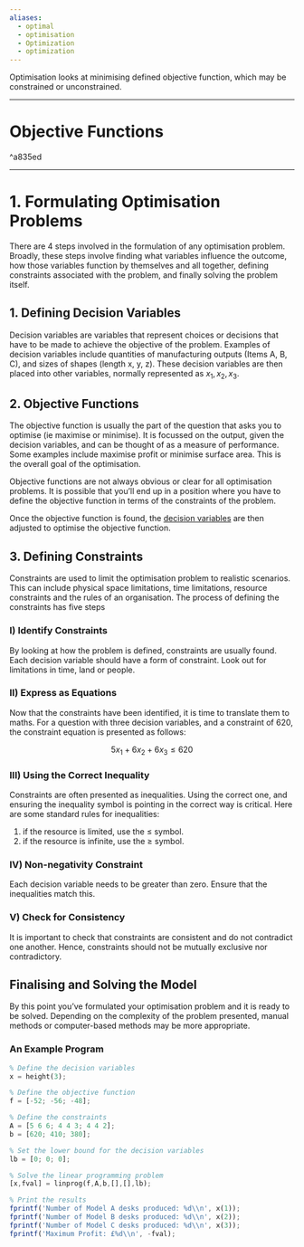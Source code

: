 ```yaml
---
aliases:
  - optimal
  - optimisation
  - Optimization
  - optimization
---
```

Optimisation looks at minimising defined objective function, which may be constrained or unconstrained. 

---
# Objective Functions

^a835ed

---
# 1. Formulating Optimisation Problems

There are 4 steps involved in the formulation of any optimisation problem. Broadly, these steps involve finding what variables influence the outcome, how those variables function by themselves and all together, defining constraints associated with the problem, and finally solving the problem itself.

## 1. Defining Decision Variables

Decision variables are variables that represent choices or decisions that have to be made to achieve the objective of the problem. Examples of decision variables include quantities of manufacturing outputs (Items A, B, C), and sizes of shapes (length x, y, z). These decision variables are then placed into other variables, normally represented as $x_1, x_2, x_3$.

## 2. Objective Functions

The objective function is usually the part of the question that asks you to optimise (ie maximise or minimise). It is focussed on the output, given the decision variables, and can be thought of as a measure of performance. Some examples include maximise profit or minimise surface area. This is the overall goal of the optimisation.

Objective functions are not always obvious or clear for all optimisation problems. It is possible that you’ll end up in a position where you have to define the objective function in terms of the constraints of the problem.

Once the objective function is found, the [decision variables](https://www.notion.so/Formulating-Optimisation-Problems-ed0fb228f1cc473abfbe4aed8f0e19be?pvs=21) are then adjusted to optimise the objective function.

## 3. Defining Constraints

Constraints are used to limit the optimisation problem to realistic scenarios. This can include physical space limitations, time limitations, resource constraints and the rules of an organisation. The process of defining the constraints has five steps

### I) Identify Constraints

By looking at how the problem is defined, constraints are usually found. Each decision variable should have a form of constraint. Look out for limitations in time, land or people.

### II) Express as Equations

Now that the constraints have been identified, it is time to translate them to maths. For a question with three decision variables, and a constraint of 620, the constraint equation is presented as follows:

$$ 5x_1 + 6x_2 + 6x_3 \le 620 $$

### III) Using the Correct Inequality

Constraints are often presented as inequalities. Using the correct one, and ensuring the inequality symbol is pointing in the correct way is critical. Here are some standard rules for inequalities:

1. if the resource is limited, use the $\le$ symbol.
2. if the resource is infinite, use the $\ge$ symbol.

### IV) Non-negativity Constraint

Each decision variable needs to be greater than zero. Ensure that the inequalities match this.

### V) Check for Consistency

It is important to check that constraints are consistent and do not contradict one another. Hence, constraints should not be mutually exclusive nor contradictory.

## Finalising and Solving the Model

By this point you’ve formulated your optimisation problem and it is ready to be solved. Depending on the complexity of the problem presented, manual methods or computer-based methods may be more appropriate.

### An Example Program

```octave
% Define the decision variables
x = height(3);

% Define the objective function
f = [-52; -56; -48];

% Define the constraints
A = [5 6 6; 4 4 3; 4 4 2];
b = [620; 410; 380];

% Set the lower bound for the decision variables
lb = [0; 0; 0];

% Solve the linear programming problem
[x,fval] = linprog(f,A,b,[],[],lb);

% Print the results
fprintf('Number of Model A desks produced: %d\\n', x(1));
fprintf('Number of Model B desks produced: %d\\n', x(2));
fprintf('Number of Model C desks produced: %d\\n', x(3));
fprintf('Maximum Profit: £%d\\n', -fval);
```